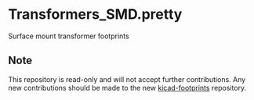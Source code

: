 # Transformers_SMD.pretty
Surface mount transformer footprints

## Note

This repository is read-only and will not accept further contributions. Any new contributions should be made to the new [kicad-footprints](https://github.com/kicad/kicad-footprints) repository.
